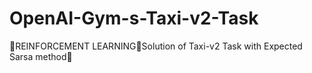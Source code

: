 # OpenAI-Gym-s-Taxi-v2-Task
🚕REINFORCEMENT LEARNING🚕Solution of Taxi-v2 Task with Expected Sarsa method🚕
